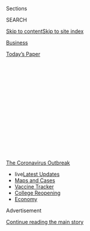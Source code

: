<div id="app">

<div>

<div>

<div>

<div class="NYTAppHideMasthead css-1q2w90k e1suatyy0">

<div class="section css-ui9rw0 e1suatyy2">

<div class="css-eph4ug er09x8g0">

<div class="css-6n7j50">

</div>

<span class="css-1dv1kvn">Sections</span>

<div class="css-10488qs">

<span class="css-1dv1kvn">SEARCH</span>

</div>

[Skip to content](#site-content)[Skip to site
index](#site-index)

</div>

<div id="masthead-section-label" class="css-1wr3we4 eaxe0e00">

[Business](https://www.nytimes3xbfgragh.onion/section/business)

</div>

<div class="css-10698na e1huz5gh0">

</div>

</div>

<div id="masthead-bar-one" class="section hasLinks css-15hmgas e1csuq9d3">

<div class="css-uqyvli e1csuq9d0">

</div>

<div class="css-1uqjmks e1csuq9d1">

</div>

<div class="css-9e9ivx">

[](https://myaccount.nytimes3xbfgragh.onion/auth/login?response_type=cookie&client_id=vi)

</div>

<div class="css-1bvtpon e1csuq9d2">

[Today’s
Paper](https://www.nytimes3xbfgragh.onion/section/todayspaper)

</div>

</div>

</div>

</div>

<div data-aria-hidden="false">

<div id="site-content" data-role="main">

<div>

<div class="css-1aor85t" style="opacity:0.000000001;z-index:-1;visibility:hidden">

<div class="css-1hqnpie">

<div class="css-epjblv">

<span class="css-17xtcya">[Business](/section/business)</span><span class="css-x15j1o">|</span><span class="css-fwqvlz">Distilleries
Raced to Make Hand Sanitizer for the Pandemic. No
Longer.</span>

</div>

<div class="css-k008qs">

<div class="css-1iwv8en">

<span class="css-18z7m18"></span>

<div>

</div>

</div>

<span class="css-1n6z4y">https://nyti.ms/2XrDIfc</span>

<div class="css-1705lsu">

<div class="css-4xjgmj">

<div class="css-4skfbu" data-role="toolbar" data-aria-label="Social Media Share buttons, Save button, and Comments Panel with current comment count" data-testid="share-tools">

  - 
  - 
  - 
  - 
    
    <div class="css-6n7j50">
    
    </div>

  - 
  - 

</div>

</div>

</div>

</div>

</div>

</div>

<div id="NYT_TOP_BANNER_REGION" class="css-13pd83m">

<div>

<div id="styln-prism-menu-1592847958612" class="section interactive-content interactive-size-medium css-1edisqu">

<div class="css-17ih8de interactive-body">

<div id="scroll-container" class="css-1gj85ro">

[<span class="styln-title-wrap"><span class="css-1pje3qr">The
Coronavirus</span><span class="css-1pje3qr">
Outbreak</span></span>](https://www.nytimes3xbfgragh.onion/news-event/coronavirus?action=click&pgtype=Article&state=default&region=TOP_BANNER&context=storylines_menu)

  - <span class="css-kqxiym" data-emphasize="true">live</span>[Latest
    Updates](https://www.nytimes3xbfgragh.onion/2020/08/04/world/coronavirus-cases.html?action=click&pgtype=Article&state=default&region=TOP_BANNER&context=storylines_menu)
  - [Maps and
    Cases](https://www.nytimes3xbfgragh.onion/interactive/2020/us/coronavirus-us-cases.html?action=click&pgtype=Article&state=default&region=TOP_BANNER&context=storylines_menu)
  - [Vaccine
    Tracker](https://www.nytimes3xbfgragh.onion/interactive/2020/science/coronavirus-vaccine-tracker.html?action=click&pgtype=Article&state=default&region=TOP_BANNER&context=storylines_menu)
  - [College
    Reopening](https://www.nytimes3xbfgragh.onion/2020/08/02/us/covid-college-reopening.html?action=click&pgtype=Article&state=default&region=TOP_BANNER&context=storylines_menu)
  - [Economy](https://www.nytimes3xbfgragh.onion/live/2020/08/04/business/stock-market-today-coronavirus?action=click&pgtype=Article&state=default&region=TOP_BANNER&context=storylines_menu)

</div>

</div>

</div>

</div>

</div>

<div id="top-wrapper" class="css-1sy8kpn">

<div id="top-slug" class="css-l9onyx">

Advertisement

</div>

[Continue reading the main
story](#after-top)

<div class="ad top-wrapper" style="text-align:center;height:100%;display:block;min-height:250px">

<div id="top" class="place-ad" data-position="top" data-size-key="top">

</div>

</div>

<div id="after-top">

</div>

</div>

<div>

<div id="sponsor-wrapper" class="css-1hyfx7x">

<div id="sponsor-slug" class="css-19vbshk">

Supported by

</div>

[Continue reading the main
story](#after-sponsor)

<div id="sponsor" class="ad sponsor-wrapper" style="text-align:center;height:100%;display:block">

</div>

<div id="after-sponsor">

</div>

</div>

<div class="css-186x18t">

</div>

<div class="css-1vkm6nb ehdk2mb0">

# Distilleries Raced to Make Hand Sanitizer for the Pandemic. No Longer.

</div>

Even though coronavirus cases have surged again, craft distilleries say
the business of making the disinfectant has become more difficult.

<div class="css-79elbk" data-testid="photoviewer-wrapper">

<div class="css-z3e15g" data-testid="photoviewer-wrapper-hidden">

</div>

<div class="css-1a48zt4 ehw59r15" data-testid="photoviewer-children">

![<span class="css-16f3y1r e13ogyst0" data-aria-hidden="true">Craft
distilleries like Dark Door Spirits in Tampa, Fla., shifted quickly to
make hand sanitizer. An employee there put stickers on bottles of the
disinfectant before
shipment.</span><span class="css-cnj6d5 e1z0qqy90" itemprop="copyrightHolder"><span class="css-1ly73wi e1tej78p0">Credit...</span><span><span>Eve
Edelheit for The New York
Times</span></span></span>](https://static01.graylady3jvrrxbe.onion/images/2020/07/28/business/00virus-distilleries1/merlin_174824706_9513ed78-510a-479c-84bb-6771cf818c25-articleLarge.jpg?quality=75&auto=webp&disable=upscale)

</div>

</div>

<div class="css-18e8msd">

<div class="css-vp77d3 epjyd6m0">

<div class="css-1baulvz">

By [<span class="css-1baulvz last-byline" itemprop="name">Kellen
Browning</span>](https://www.nytimes3xbfgragh.onion/by/kellen-browning)

</div>

</div>

  - Aug. 4, 2020, <span class="css-epvm6">5:00 a.m.
    ET</span>

  - 
    
    <div class="css-4xjgmj">
    
    <div class="css-d8bdto" data-role="toolbar" data-aria-label="Social Media Share buttons, Save button, and Comments Panel with current comment count" data-testid="share-tools">
    
      - 
      - 
      - 
      - 
        
        <div class="css-6n7j50">
        
        </div>
    
      - 
      - 
    
    </div>
    
    </div>

</div>

</div>

<div class="section meteredContent css-1r7ky0e" name="articleBody" itemprop="articleBody">

<div class="css-1fanzo5 StoryBodyCompanionColumn">

<div class="css-53u6y8">

As the [coronavirus
pandemic](https://www.nytimes3xbfgragh.onion/news-event/coronavirus?action=click&pgtype=Article&state=default&module=styln-coronavirus&region=TOP_BANNER&context=storylines_menu)
shuttered bars and restaurants in March, Phil McDaniel’s craft
distillery in St. Augustine, Fla., stopped producing bourbon. Then he
realized there was one alcohol-based product he could make that people
would still clamor for: hand sanitizer.

His [St. Augustine Distillery](http://staugustinedistillery.com/) soon
churned out the first of what became 10,000 gallons of the disinfectant.
With sanitizer in short supply nationwide, he quickly sold and donated
most of the supplies to hospitals and emergency responders along
Florida’s northeastern coast.

“In the beginning, it was just unbelievable, the sort of frenetic demand
that was out there,” said Mr. McDaniel, 62. “It was so gratifying to us
to be able to come in and help.”

But [as virus cases have spiked
again](https://www.nytimes3xbfgragh.onion/interactive/2020/world/coronavirus-maps.html?action=click&module=Top%20Stories&pgtype=Homepage)
in Florida and other states, Mr. McDaniel said he had no plans to make
more sanitizer. That’s because the early demand he experienced tailed
off in June when large brands like Purell were able to pump out more
product. The price for sanitizer, which had hovered at $50 a gallon,
plunged to around $15 a gallon. Today, he still has about 1,000 gallons
of it, spread between 250-gallon square totes of finished product and
50-gallon drums of ingredients, sitting in a warehouse.

</div>

</div>

<div class="css-1fanzo5 StoryBodyCompanionColumn">

<div class="css-53u6y8">

Mr. McDaniel is one of more than 800 craft distillers across the United
States who leapt into action to help in the first wave of the pandemic,
urged on by federal agencies, but who are now hesitant to invest more
time and money into those efforts. With demand for sanitizer
fluctuating, distillers have faced unforeseen costs and excess supplies
that they could not get rid of.

</div>

</div>

<div class="css-79elbk" data-testid="photoviewer-wrapper">

<div class="css-z3e15g" data-testid="photoviewer-wrapper-hidden">

</div>

<div class="css-1a48zt4 ehw59r15" data-testid="photoviewer-children">

![<span class="css-16f3y1r e13ogyst0" data-aria-hidden="true">St.
Augustine Distillery made 10,000 gallons of disinfectant and distributed
most of the supplies to hospitals and emergency responders along
Florida’s northeastern
coast.</span><span class="css-cnj6d5 e1z0qqy90" itemprop="copyrightHolder"><span class="css-1ly73wi e1tej78p0">Credit...</span><span>St.
Augustine
Distillery</span></span>](https://static01.graylady3jvrrxbe.onion/images/2020/07/28/business/00virus-distilleries2/merlin_175038075_c2418889-c06a-4714-936f-e11485da6256-articleLarge.jpg?quality=75&auto=webp&disable=upscale)

</div>

</div>

<div class="css-1fanzo5 StoryBodyCompanionColumn">

<div class="css-53u6y8">

At the same time, the economics of the $3.2 billion craft beverage
industry have deteriorated. Craft distilleries are often fragile,
mom-and-pop operations with fewer than a dozen employees and their
owners’ life savings invested in the business. Now [battered by months
of lost liquor
sales](https://www.nytimes3xbfgragh.onion/2020/04/23/dining/drinks/craft-distillers-coronavirus.html),
many cannot afford to spend more on making sanitizer when all they
really want to do is get back to making whiskey to survive.

Their conundrum shows how life has become more complicated as the
pandemic has persisted. What had been a no-brainer good Samaritan
decision to help local communities and nurture a new business has
instead devolved into a messy financial calculus as the hardships of the
crisis continue piling up.

“It feels a little bit like no good deed is going unpunished right now,”
said Spencer Whelan, the director of the Texas Whiskey Association, a
trade group representing some of the state’s distillers.

</div>

</div>

<div class="css-1fanzo5 StoryBodyCompanionColumn">

<div class="css-53u6y8">

The hand sanitizer industry has long been dominated by large companies
like Clorox and Gojo Industries, the maker of Purell. As registered drug
manufacturers, they are subject to rigorous Food and Drug Administration
inspections and reviews that allow them to produce the
disinfectant.

<div id="NYT_MAIN_CONTENT_1_REGION" class="css-9tf9ac">

<div>

<div id="styln-covid-updates-markets" class="section interactive-content interactive-size-medium css-1ftcdic">

<div class="css-17ih8de interactive-body">

<div id="styln-briefing-block">

<div class="briefing-block-header-section">

# [Latest Updates: Economy](https://www.nytimes3xbfgragh.onion/live/2020/08/04/business/stock-market-today-coronavirus?action=click&pgtype=Article&state=default&region=MAIN_CONTENT_1&context=storylines_live_updates)

</div>

<div class="briefing-block-lb-items">

<div class="briefing-block-update-time active">

[41m
ago](https://www.nytimes3xbfgragh.onion/live/2020/08/04/business/stock-market-today-coronavirus?action=click&pgtype=Article&state=default&region=MAIN_CONTENT_1&context=storylines_live_updates#the-ad-giant-publicis-has-parted-ways-with-an-executive-over-his-virus-tweets)

</div>

<div>

[The ad giant Publicis has ‘parted ways’ with an executive over his
virus
tweets.](https://www.nytimes3xbfgragh.onion/live/2020/08/04/business/stock-market-today-coronavirus?action=click&pgtype=Article&state=default&region=MAIN_CONTENT_1&context=storylines_live_updates#the-ad-giant-publicis-has-parted-ways-with-an-executive-over-his-virus-tweets)

</div>

<div class="briefing-block-update-time active">

[2h
ago](https://www.nytimes3xbfgragh.onion/live/2020/08/04/business/stock-market-today-coronavirus?action=click&pgtype=Article&state=default&region=MAIN_CONTENT_1&context=storylines_live_updates#nbcuniversal-to-cut-about-10-percent-of-its-work-force)

</div>

<div>

[NBCUniversal to cut about 10 percent of its work
force.](https://www.nytimes3xbfgragh.onion/live/2020/08/04/business/stock-market-today-coronavirus?action=click&pgtype=Article&state=default&region=MAIN_CONTENT_1&context=storylines_live_updates#nbcuniversal-to-cut-about-10-percent-of-its-work-force)

</div>

<div class="briefing-block-update-time active">

[3h
ago](https://www.nytimes3xbfgragh.onion/live/2020/08/04/business/stock-market-today-coronavirus?action=click&pgtype=Article&state=default&region=MAIN_CONTENT_1&context=storylines_live_updates#loans-are-harder-to-get-even-as-interest-rates-are-low)

</div>

<div>

[Loans are harder to get, even as interest rates are
low.](https://www.nytimes3xbfgragh.onion/live/2020/08/04/business/stock-market-today-coronavirus?action=click&pgtype=Article&state=default&region=MAIN_CONTENT_1&context=storylines_live_updates#loans-are-harder-to-get-even-as-interest-rates-are-low)

</div>

</div>

<div class="briefing-block-footer">

<div class="briefing-block-footer-meta">

[See more
updates](https://www.nytimes3xbfgragh.onion/live/2020/08/04/business/stock-market-today-coronavirus?action=click&pgtype=Article&state=default&region=MAIN_CONTENT_1&context=storylines_live_updates)

</div>

<div class="briefing-block-briefinglinks">

<span>More live coverage:</span>
[Global](https://www.nytimes3xbfgragh.onion/2020/08/04/world/coronavirus-cases.html?action=click&pgtype=Article&state=default&region=MAIN_CONTENT_1&context=storylines_live_updates)

</div>

</div>

</div>

</div>

</div>

</div>

</div>

But the market was shaken up in March when hand sanitizer became scarce
after being snapped up by hospitals, emergency medical workers and
[profiteers](https://www.nytimes3xbfgragh.onion/2020/03/14/technology/coronavirus-purell-wipes-amazon-sellers.html).
That month, the F.D.A. and the Alcohol and Tobacco Tax and Trade Bureau
issued temporary guidance allowing businesses to start making sanitizer
without needing to undergo the typical inspections and oversight.

For distillers, it turned out that making hand sanitizer was fairly
straightforward. They already had the distilled spirits permits needed
to handle ethanol, the type of alcohol used both for liquor and as a
sanitizer ingredient. They also had the tanks, blending and bottling
equipment necessary for production.

The prospect of replacing liquor revenue with sanitizer sales piqued the
interest of Jonathan Eagan, a co-owner of the [Arizona Distilling
Company](https://azdistilling.com/) in Tempe, Ariz. He spent $50,000 on
alcohol to produce the disinfectant in the spring, and said he quickly
sold enough of it to make up for two months in lost liquor
sales.

</div>

</div>

<div class="css-79elbk" data-testid="photoviewer-wrapper">

<div class="css-z3e15g" data-testid="photoviewer-wrapper-hidden">

</div>

<div class="css-1a48zt4 ehw59r15" data-testid="photoviewer-children">

<div class="css-1xdhyk6 erfvjey0">

<span class="css-1ly73wi e1tej78p0">Image</span>

<div class="css-zjzyr8">

<div data-testid="lazyimage-container" style="height:258.4222222222222px">

</div>

</div>

</div>

<span class="css-16f3y1r e13ogyst0" data-aria-hidden="true">Purell hand
sanitizer at a restaurant in Tulsa, Okla. The early demand that
distilleries experienced for sanitizer tailed off in June when large
brands like Purell were able to ramp up
production.</span><span class="css-cnj6d5 e1z0qqy90" itemprop="copyrightHolder"><span class="css-1ly73wi e1tej78p0">Credit...</span><span>Joseph
Rushmore for The New York Times</span></span>

</div>

</div>

<div class="css-1fanzo5 StoryBodyCompanionColumn">

<div class="css-53u6y8">

That money was crucial, given that bars, restaurants and tours — the
distillers’ main sources of income — were hobbled. In an [April
survey](https://www.distilledspirits.org/news/new-survey-shows-covid-19-creating-severe-financial-hardships-for-craft-distillers/)
of 118 distilleries in 35 states by the Distilled Spirits Council, an
advocacy organization, respondents said 43 percent of their employees
had been laid off and sales had plummeted 64 percent. Two-thirds said
they didn’t expect to be able to stay open in another six months.

But even as distillers ramped up sanitizer production, that lifeline
also started petering out. As panic-buying of the disinfectant leveled
off and production among larger companies stabilized, “the business just
kind of dried up” in the last few weeks, said Mr. Eagan.

</div>

</div>

<div class="css-1fanzo5 StoryBodyCompanionColumn">

<div class="css-53u6y8">

Now as Arizona deals with [new virus
cases](https://www.nytimes3xbfgragh.onion/interactive/2020/07/09/us/coronavirus-cases-reopening-trends.html),
much of his remaining 1,000 gallons of sanitizer has sat idle. He blamed
the changing demand on the “vacillating” by officials over the
pandemic’s severity and their “flip-flopping” over which businesses
could reopen — and stay open.

“The bigger frustrating issue is the fits and starts,” he said. “A lot
of these bars and restaurants don’t know if they’re open today, if
they’re open tomorrow.”

To help distillers, advocacy groups like the Distilled Spirits Council
have lobbied Congress to provide [economic
relief](https://www.ttb.gov/alcohol/craft-beverage-modernization-and-tax-reform-cbmtra).
They also want the F.D.A. to specify how long it will allow sanitizer
production by distillers to continue, to give the businesses some
certainty.

Some states, like California and many of those in New England, have also
temporarily suspended laws that prohibit distilleries from directly
shipping alcohol to consumers. In states where those rules haven’t been
changed, some distillers said their willingness to make and donate hand
sanitizer during a crisis merited a reprieve from the shipping
restrictions.

Distillers “have absolutely done their civic duty,” said Mr. McDaniel,
who is also president of the Florida Distillers’ Guild, an advocacy
group. Now “they’re all on life support.”

For some distilleries weighing whether to continue sanitizer production,
the decision was easy: no way.

Barry Butler, the owner of [Tarpon Springs
Distillery](https://www.tarponspringsdistillery.net/) in Tarpon Springs,
Fla., had teamed up with a nearby rum distillery to give away about
15,000 gallons of sanitizer and had made $40,000 by selling 10,000
gallons more. But when demand plummeted in June, he returned to
producing moonshine and ouzo, a Greek liquor.

</div>

</div>

<div class="css-1fanzo5 StoryBodyCompanionColumn">

<div class="css-53u6y8">

“It kept the lights on, it kept the guys working and employed when we
were shut down for tours and tasting,” Mr. Butler said of making
sanitizer. But “as a long-term economic solution for a distillery, it’s
not a way to make money.”

Mr. Butler said he dealt with equipment problems, too. The F.D.A.’s
[sanitizer](https://www.fda.gov/media/136118/download) guidelines
require distillers to add a bittering agent like the compound Bitrix to
ensure people don’t try to drink the finished product.

Bitrix is so strong, Mr. Butler said, that any distillery equipment used
to make sanitizer was ruined. “Anything you use for that is now dead
forever,” he said, adding that he threw away stainless steel bottling
hoses that had been
contaminated.

</div>

</div>

<div class="css-79elbk" data-testid="photoviewer-wrapper">

<div class="css-z3e15g" data-testid="photoviewer-wrapper-hidden">

</div>

<div class="css-1a48zt4 ehw59r15" data-testid="photoviewer-children">

<div class="css-1xdhyk6 erfvjey0">

<span class="css-1ly73wi e1tej78p0">Image</span>

<div class="css-zjzyr8">

<div data-testid="lazyimage-container" style="height:257.77777777777777px">

</div>

</div>

</div>

<span class="css-16f3y1r e13ogyst0" data-aria-hidden="true">A Dark Door
Spirits co-owner, Matt Allen, with large containers of hand sanitizer at
the distillery’s warehouse in
Tampa.</span><span class="css-cnj6d5 e1z0qqy90" itemprop="copyrightHolder"><span class="css-1ly73wi e1tej78p0">Credit...</span><span>Eve
Edelheit for The New York Times</span></span>

</div>

</div>

<div class="css-1fanzo5 StoryBodyCompanionColumn">

<div class="css-53u6y8">

Not all distillers have given up on sanitizer. Matt Allen, co-owner of
[Dark Door Spirits](http://darkdoorspirits.com/) in Tampa, said he also
began making sanitizer in the spring and has sold and given away at
least 20,000 gallons to eight cities, 16 counties, the Federal Aviation
Administration and the Postal Service.

When demand declined, he began working to lock in contracts with local
hospitals to buy a guaranteed amount of product going forward.

“We just need some sort of gauge of long-term commitment,” Mr. Allen
said.

Mr. McDaniel’s St. Augustine Distillery, which opened in 2014, is known
for its Florida cane vodka, rum made from Florida molasses and a variety
of bourbons, which are aged for three or more years. One of the state’s
larger craft distilleries, it has attracted tens of thousands of
tourists every year to its headquarters, which once housed an ice
manufacturing plant.

</div>

</div>

<div class="css-1fanzo5 StoryBodyCompanionColumn">

<div class="css-53u6y8">

The business, which initially lost money, has been profitable since the
bourbon finished aging nearly four years ago, Mr. McDaniel said. But
when the pandemic hit, the packed tasting room and tours became just a
memory. In April, Mr. McDaniel slashed advertising and furloughed about
15 of his more than 45 employees.

“It’s terrifying,” he said.

Mr. McDaniel said his sanitizer made enough to cover the cost of what he
donated and a little more. In June, when demand dropped off, he stopped
making it.

St. Augustine Distillery is now producing bourbon again — but it is
seeing only half its normal amount of liquor sales.

“At the end of the day, our core business is making really great
alcohol,” Mr. McDaniel said. “To be able to get back to business and
have demand for that and to sell it profitably is what we’re all looking
for right now.”

</div>

</div>

<div>

</div>

</div>

<div>

</div>

<div>

</div>

<div>

</div>

<div>

<div id="bottom-wrapper" class="css-1ede5it">

<div id="bottom-slug" class="css-l9onyx">

Advertisement

</div>

[Continue reading the main
story](#after-bottom)

<div id="bottom" class="ad bottom-wrapper" style="text-align:center;height:100%;display:block;min-height:90px">

</div>

<div id="after-bottom">

</div>

</div>

</div>

</div>

</div>

## Site Index

<div>

</div>

## Site Information Navigation

  - [© <span>2020</span> <span>The New York Times
    Company</span>](https://help.nytimes3xbfgragh.onion/hc/en-us/articles/115014792127-Copyright-notice)

<!-- end list -->

  - [NYTCo](https://www.nytco.com/)
  - [Contact
    Us](https://help.nytimes3xbfgragh.onion/hc/en-us/articles/115015385887-Contact-Us)
  - [Work with us](https://www.nytco.com/careers/)
  - [Advertise](https://nytmediakit.com/)
  - [T Brand Studio](http://www.tbrandstudio.com/)
  - [Your Ad
    Choices](https://www.nytimes3xbfgragh.onion/privacy/cookie-policy#how-do-i-manage-trackers)
  - [Privacy](https://www.nytimes3xbfgragh.onion/privacy)
  - [Terms of
    Service](https://help.nytimes3xbfgragh.onion/hc/en-us/articles/115014893428-Terms-of-service)
  - [Terms of
    Sale](https://help.nytimes3xbfgragh.onion/hc/en-us/articles/115014893968-Terms-of-sale)
  - [Site
    Map](https://spiderbites.nytimes3xbfgragh.onion)
  - [Help](https://help.nytimes3xbfgragh.onion/hc/en-us)
  - [Subscriptions](https://www.nytimes3xbfgragh.onion/subscription?campaignId=37WXW)

</div>

</div>

</div>

</div>
